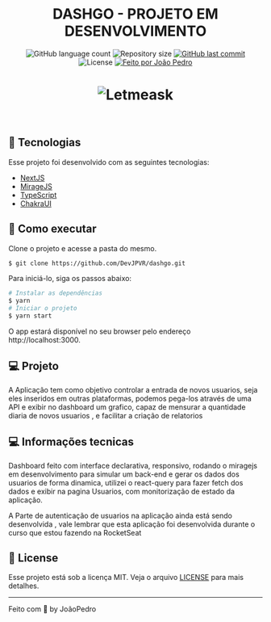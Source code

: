 <h1 align="center">DASHGO - PROJETO EM DESENVOLVIMENTO</h1>

<p align="center">
  <img alt="GitHub language count" src="https://img.shields.io/github/languages/count/DevJPVR/jp-money?color=%2304D361">

  <img alt="Repository size" src="https://img.shields.io/github/repo-size/DevJPVR/jp-money">

  
  <a href="https://github.com/DevJPVR/ShoppingCart/commits/master">
    <img alt="GitHub last commit" src="https://img.shields.io/github/last-commit/DevJPVR/jp-money">
  </a>
    
   <img alt="License" src="https://img.shields.io/badge/license-MIT-brightgreen">
   <a href="https://github.com/DevJPVR/dashgo/blob/main/LICENSE">


  <a href="#">
    <img alt="Feito por João Pedro" src="https://img.shields.io/badge/feito%20por-JoaoPedro-%237519C1">
  </a>
  

 
</p>


<h1 align="center">
    <img alt="Letmeask" src=".github/dashgo.gif" />
</h1>


<br>

## 🧪 Tecnologias

Esse projeto foi desenvolvido com as seguintes tecnologias:

- [NextJS](https://nextjs.org)
- [MirageJS](https://miragejs.com/)
- [TypeScript](https://www.typescriptlang.org/)
- [ChakraUI](https://chakra-ui.com/)

## 🚀 Como executar

Clone o projeto e acesse a pasta do mesmo.

```bash
$ git clone https://github.com/DevJPVR/dashgo.git
```

Para iniciá-lo, siga os passos abaixo:
```bash
# Instalar as dependências
$ yarn
# Iniciar o projeto
$ yarn start
```
O app estará disponível no seu browser pelo endereço http://localhost:3000.


## 💻 Projeto

A Aplicação tem como objetivo controlar a entrada de novos usuarios, seja eles inseridos em outras plataformas, podemos pega-los através de uma API e exibir no dashboard um grafico, capaz de
mensurar a quantidade diaria de novos usuarios , e facilitar a criação de relatorios



## 💻 Informações tecnicas

Dashboard feito com interface declarativa, responsivo, rodando o miragejs em desenvolvimento para simular um back-end e gerar os dados dos usuarios de forma dinamica,
utilizei o react-query para fazer fetch dos dados e exibir na pagina Usuarios, com monitorização de estado da aplicação.

A Parte de autenticação de usuarios na aplicação ainda está sendo desenvolvida , vale lembrar que esta aplicação foi desenvolvida durante o curso que estou fazendo na RocketSeat


## 📝 License

Esse projeto está sob a licença MIT. Veja o arquivo [LICENSE](https://github.com/DevJPVR/dashgo/blob/main/LICENSE) para mais detalhes.

---

Feito com 💜 by JoãoPedro
